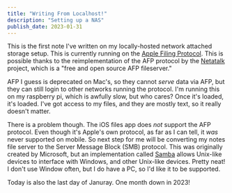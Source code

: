 ```yaml
---
title: "Writing From Localhost!"
description: "Setting up a NAS"
publish_date: 2023-01-31
---
```


This is the first note I've written on my locally-hosted network attached storage setup. This is currently running on the [Apple Filing Protocol](https://en.wikipedia.org/wiki/Apple_Filing_Protocol). This is possible thanks to the reimplementation of the AFP protocol by the [Netatalk](https://netatalk.sourceforge.io/) project, which is a "free and open source AFP fileserver."

AFP I guess is deprecated on Mac's, so they cannot _serve_ data via AFP, but they can still login to other networks running the protocol. I'm running this on my raspberry pi, which is awfully slow, but who cares? Once it's loaded, it's loaded. I've got access to my files, and they are mostly text, so it really doesn't matter.

There is a problem though. The iOS files app does _not_ support the AFP protocol. Even though it's Apple's own protocol, as far as I can tell, it _was_ never supported on mobile. So next step for me will be converting my notes file server to the Server Message Block (SMB) protocol. This was originally created by Microsoft, but an implementation called [Samba](https://ubuntu.com/server/docs/samba-file-server) allows Unix-like devices to interface with Windows, and other Unix-like devices. Pretty neat! I don't use Window often, but I do have a PC, so I'd like it to be supported.

Today is also the last day of Januray. One month down in 2023!

